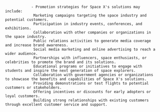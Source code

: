 				- Promotion strategies for Space X's solutions may include:
				 Marketing campaigns targeting the space industry and potential customers.
				 Participation in industry events, conferences, and exhibitions.
				 Collaboration with other companies or organizations in the space industry.
				 Public relations activities to generate media coverage and increase brand awareness.
				 Social media marketing and online advertising to reach a wider audience.
				 Partnerships with influencers, space enthusiasts, or celebrities to promote the brand and its solutions.
				 Educational programs or initiatives to engage with students and inspire the next generation of space explorers.
				 Collaboration with government agencies or organizations to showcase the benefits and capabilities of Space X's solutions.
				 Providing demonstrations or test flights to potential customers or stakeholders.
				 Offering incentives or discounts for early adopters or loyal customers.
				 Building strong relationships with existing customers through excellent customer service and support.



